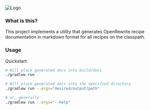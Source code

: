 ![Logo](https://github.com/openrewrite/rewrite/raw/main/doc/logo-oss.png)

### What is this?

This project implements a utility that generates OpenRewrite recipe documentation in markdown format for all recipes on the classpath.

### Usage

Quickstart:

```sh
# Will place generated docs into build/docs 
./gradlew run

# Will place generated docs into the specified directory
./gradlew run --args="desired/output/path"

# or, generally:
./gradlew run --args="--help"
```
